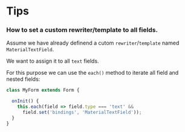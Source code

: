 # Tips

### How to set a custom rewriter/template to all fields.

Assume we have already definend a cutom `rewriter`/`template` named `MaterialTextField`.

We want to assign it to all `text` fields.

For this purpose we can use the `each()` method to iterate all field and nested fields:

```javascript
class MyForm extends Form {

  onInit() {
    this.each(field => field.type === 'text' &&
      field.set('bindings', 'MaterialTextField'));
  }
}
```

